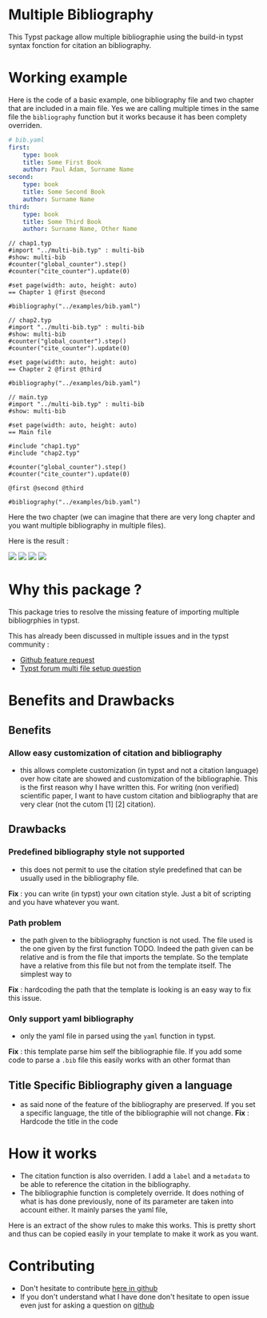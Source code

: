 # Multiple Bibliography
This Typst package allow multiple bibliographie using the build-in typst syntax
fonction for citation an bibliography.

# Working example

Here is the code of a basic example, one bibliography file and two chapter that
are included in a main file. Yes we are calling multiple times in the same file
the `bibliography` function but it works because it has been complety overriden.

```yaml
# bib.yaml
first:
    type: book
    title: Some First Book
    author: Paul Adam, Surname Name
second:
    type: book
    title: Some Second Book
    author: Surname Name
third:
    type: book
    title: Some Third Book
    author: Surname Name, Other Name
```

```typ
// chap1.typ
#import "../multi-bib.typ" : multi-bib
#show: multi-bib
#counter("global_counter").step()
#counter("cite_counter").update(0)

#set page(width: auto, height: auto)
== Chapter 1 @first @second

#bibliography("../examples/bib.yaml")
```

```typ
// chap2.typ
#import "../multi-bib.typ" : multi-bib
#show: multi-bib
#counter("global_counter").step()
#counter("cite_counter").update(0)

#set page(width: auto, height: auto)
== Chapter 2 @first @third

#bibliography("../examples/bib.yaml")
```

```typ
// main.typ
#import "../multi-bib.typ" : multi-bib
#show: multi-bib

#set page(width: auto, height: auto)
== Main file

#include "chap1.typ"
#include "chap2.typ"

#counter("global_counter").step()
#counter("cite_counter").update(0)

@first @second @third

#bibliography("../examples/bib.yaml")
```

Here the two chapter (we can imagine that there are very long chapter and you
want multiple bibliography in multiple files).

Here is the result :

![](examples/main_1.svg)
![](examples/main_2.svg)
![](examples/main_3.svg)
![](examples/main_4.svg)

# Why this package ?
This package tries to resolve the missing feature of importing multiple
bibliogrphies in typst.

This has already been discussed in multiple issues and in the typst community :
- [Github feature request](https://github.com/typst/typst/issues/1097)
- [Typst forum multi file setup question](https://forum.typst.app/t/how-to-share-bibliography-in-a-multi-file-setup/1605)

# Benefits and Drawbacks
## Benefits
### Allow easy customization of citation and bibliography
- this allows complete customization (in typst and not a citation language) over
how citate are showed and customization of the bibliographie. This is the first
reason why I have written this. For writing (non verified) scientific paper, I
want to have custom citation and bibliography that are very clear (not the cutom
\[1\] \[2\] citation).

## Drawbacks
### Predefined bibliography style not supported
- this does not permit to use the citation style predefined that can be usually
  used in the bibliography file.

**Fix** : you can write (in typst) your own citation style. Just a bit of scripting and
  you have whatever you want.
### Path problem
- the path given to the bibliography function is not used. The file used is the
  one given by the first function TODO. Indeed the path given can be relative
  and is from the file that imports the template. So the template have a
  relative from this file but not from the template itself. The simplest way to

**Fix** : hardcoding the path that the template is looking is an easy way to fix this
issue.
### Only support yaml bibliography
- only the yaml file in parsed using the `yaml` function in typst.

**Fix** : this template parse him self the bibliographie file. If you add some code to
parse a `.bib` file this easily works with an other format than
## Title Specific Bibliography given a language
- as said none of the feature of the bibliography are preserved. If you set a
specific language, the title of the bibliographie will not change.
**Fix** : Hardcode the title in the code

# How it works
- The citation function is also overriden. I add a `label` and a `metadata` to
be able to reference the citation in the bibliography.
- The bibliographie function is completely override. It does nothing of what is
  has done previously, none of its parameter are taken into account either. It
mainly parses the yaml file, 


Here is an extract of the show rules to make this works. This is pretty short
and thus can be copied easily in your template to make it work as you want.


# Contributing
- Don't hesitate to contribute [here in github](https://github.com/pauladam94/multi-bib)
- If you don't understand what I have done don't hesitate to open issue even
just for asking a question on [github](https://github.com/pauladam94/multi-bib)
